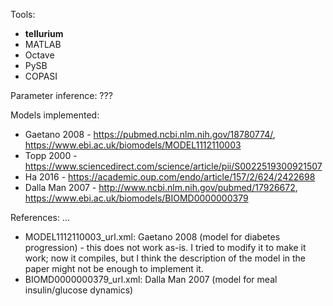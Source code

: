 Tools:

- **tellurium**
- MATLAB
- Octave
- PySB
- COPASI

Parameter inference:
???

Models implemented:
- Gaetano 2008 - https://pubmed.ncbi.nlm.nih.gov/18780774/, https://www.ebi.ac.uk/biomodels/MODEL1112110003
- Topp 2000 - https://www.sciencedirect.com/science/article/pii/S0022519300921507
- Ha 2016 - https://academic.oup.com/endo/article/157/2/624/2422698
- Dalla Man 2007 - http://www.ncbi.nlm.nih.gov/pubmed/17926672, https://www.ebi.ac.uk/biomodels/BIOMD0000000379

References: ...
- MODEL1112110003_url.xml: Gaetano 2008 (model for diabetes progression) - this does not work as-is. I tried to modify it to make it work; now it compiles, but I think the description of the model in the paper might not be enough to implement it.
- BIOMD0000000379_url.xml: Dalla Man 2007 (model for meal insulin/glucose dynamics) 
